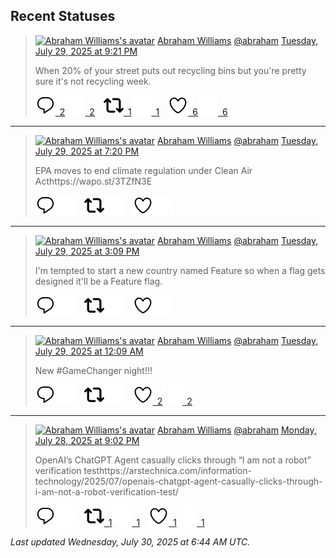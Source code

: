 ## Recent Statuses

> <a href="https://indieweb.social/@abraham"><img alt="Abraham Williams's avatar" src="https://cdn.masto.host/indiewebsocial/accounts/avatars/109/292/540/382/343/163/original/d00f2e03ce9c85b1.jpg" height="24" width="24" ></a> [Abraham Williams](https://indieweb.social/@abraham) [@abraham](https://indieweb.social/@abraham) [Tuesday, July 29, 2025 at 9:21 PM](https://indieweb.social/@abraham/114938613640171097)
>
> When 20% of your street puts out recycling bins but you&#39;re pretty sure it&#39;s not recycling week.
>
> [![Reply](./images/reply_light.svg#gh-light-mode-only "Reply")&ensp;2](https://indieweb.social/@abraham/114938613640171097#gh-light-mode-only)[![Reply](./images/reply.svg#gh-dark-mode-only "Reply")&ensp;2](https://indieweb.social/@abraham/114938613640171097#gh-dark-mode-only)&emsp;[![Boost](./images/retweet_light.svg#gh-light-mode-only "Boost")&ensp;1](https://indieweb.social/@abraham/114938613640171097#gh-light-mode-only)[![Boost](./images/retweet.svg#gh-dark-mode-only "Boost")&ensp;1](https://indieweb.social/@abraham/114938613640171097#gh-dark-mode-only)&emsp;[![Favorite](./images/like_light.svg#gh-light-mode-only "Favorite")&ensp;6](https://indieweb.social/@abraham/114938613640171097#gh-light-mode-only)[![Favorite](./images/like.svg#gh-dark-mode-only "Favorite")&ensp;6](https://indieweb.social/@abraham/114938613640171097#gh-dark-mode-only)


---

> <a href="https://indieweb.social/@abraham"><img alt="Abraham Williams's avatar" src="https://cdn.masto.host/indiewebsocial/accounts/avatars/109/292/540/382/343/163/original/d00f2e03ce9c85b1.jpg" height="24" width="24" ></a> [Abraham Williams](https://indieweb.social/@abraham) [@abraham](https://indieweb.social/@abraham) [Tuesday, July 29, 2025 at 7:20 PM](https://indieweb.social/@abraham/114938138835381062)
>
> EPA moves to end climate regulation under Clean Air Acthttps://wapo.st/3TZfN3E
>
> [![Reply](./images/reply_light.svg#gh-light-mode-only "Reply")](https://indieweb.social/@abraham/114938138835381062#gh-light-mode-only)[![Reply](./images/reply.svg#gh-dark-mode-only "Reply")](https://indieweb.social/@abraham/114938138835381062#gh-dark-mode-only)&emsp;[![Boost](./images/retweet_light.svg#gh-light-mode-only "Boost")](https://indieweb.social/@abraham/114938138835381062#gh-light-mode-only)[![Boost](./images/retweet.svg#gh-dark-mode-only "Boost")](https://indieweb.social/@abraham/114938138835381062#gh-dark-mode-only)&emsp;[![Favorite](./images/like_light.svg#gh-light-mode-only "Favorite")](https://indieweb.social/@abraham/114938138835381062#gh-light-mode-only)[![Favorite](./images/like.svg#gh-dark-mode-only "Favorite")](https://indieweb.social/@abraham/114938138835381062#gh-dark-mode-only)


---

> <a href="https://indieweb.social/@abraham"><img alt="Abraham Williams's avatar" src="https://cdn.masto.host/indiewebsocial/accounts/avatars/109/292/540/382/343/163/original/d00f2e03ce9c85b1.jpg" height="24" width="24" ></a> [Abraham Williams](https://indieweb.social/@abraham) [@abraham](https://indieweb.social/@abraham) [Tuesday, July 29, 2025 at 3:09 PM](https://indieweb.social/@abraham/114937152518631742)
>
> I&#39;m tempted to start a new country named Feature so when a flag gets designed it&#39;ll be a Feature flag.
>
> [![Reply](./images/reply_light.svg#gh-light-mode-only "Reply")](https://indieweb.social/@abraham/114937152518631742#gh-light-mode-only)[![Reply](./images/reply.svg#gh-dark-mode-only "Reply")](https://indieweb.social/@abraham/114937152518631742#gh-dark-mode-only)&emsp;[![Boost](./images/retweet_light.svg#gh-light-mode-only "Boost")](https://indieweb.social/@abraham/114937152518631742#gh-light-mode-only)[![Boost](./images/retweet.svg#gh-dark-mode-only "Boost")](https://indieweb.social/@abraham/114937152518631742#gh-dark-mode-only)&emsp;[![Favorite](./images/like_light.svg#gh-light-mode-only "Favorite")](https://indieweb.social/@abraham/114937152518631742#gh-light-mode-only)[![Favorite](./images/like.svg#gh-dark-mode-only "Favorite")](https://indieweb.social/@abraham/114937152518631742#gh-dark-mode-only)


---

> <a href="https://indieweb.social/@abraham"><img alt="Abraham Williams's avatar" src="https://cdn.masto.host/indiewebsocial/accounts/avatars/109/292/540/382/343/163/original/d00f2e03ce9c85b1.jpg" height="24" width="24" ></a> [Abraham Williams](https://indieweb.social/@abraham) [@abraham](https://indieweb.social/@abraham) [Tuesday, July 29, 2025 at 12:09 AM](https://indieweb.social/@abraham/114933613568816763)
>
> New #GameChanger night!!!
>
> [![Reply](./images/reply_light.svg#gh-light-mode-only "Reply")](https://indieweb.social/@abraham/114933613568816763#gh-light-mode-only)[![Reply](./images/reply.svg#gh-dark-mode-only "Reply")](https://indieweb.social/@abraham/114933613568816763#gh-dark-mode-only)&emsp;[![Boost](./images/retweet_light.svg#gh-light-mode-only "Boost")](https://indieweb.social/@abraham/114933613568816763#gh-light-mode-only)[![Boost](./images/retweet.svg#gh-dark-mode-only "Boost")](https://indieweb.social/@abraham/114933613568816763#gh-dark-mode-only)&emsp;[![Favorite](./images/like_light.svg#gh-light-mode-only "Favorite")&ensp;2](https://indieweb.social/@abraham/114933613568816763#gh-light-mode-only)[![Favorite](./images/like.svg#gh-dark-mode-only "Favorite")&ensp;2](https://indieweb.social/@abraham/114933613568816763#gh-dark-mode-only)


---

> <a href="https://indieweb.social/@abraham"><img alt="Abraham Williams's avatar" src="https://cdn.masto.host/indiewebsocial/accounts/avatars/109/292/540/382/343/163/original/d00f2e03ce9c85b1.jpg" height="24" width="24" ></a> [Abraham Williams](https://indieweb.social/@abraham) [@abraham](https://indieweb.social/@abraham) [Monday, July 28, 2025 at 9:02 PM](https://indieweb.social/@abraham/114932879464867421)
>
> OpenAI’s ChatGPT Agent casually clicks through “I am not a robot” verification testhttps://arstechnica.com/information-technology/2025/07/openais-chatgpt-agent-casually-clicks-through-i-am-not-a-robot-verification-test/
>
> [![Reply](./images/reply_light.svg#gh-light-mode-only "Reply")](https://indieweb.social/@abraham/114932879464867421#gh-light-mode-only)[![Reply](./images/reply.svg#gh-dark-mode-only "Reply")](https://indieweb.social/@abraham/114932879464867421#gh-dark-mode-only)&emsp;[![Boost](./images/retweet_light.svg#gh-light-mode-only "Boost")&ensp;1](https://indieweb.social/@abraham/114932879464867421#gh-light-mode-only)[![Boost](./images/retweet.svg#gh-dark-mode-only "Boost")&ensp;1](https://indieweb.social/@abraham/114932879464867421#gh-dark-mode-only)&emsp;[![Favorite](./images/like_light.svg#gh-light-mode-only "Favorite")&ensp;1](https://indieweb.social/@abraham/114932879464867421#gh-light-mode-only)[![Favorite](./images/like.svg#gh-dark-mode-only "Favorite")&ensp;1](https://indieweb.social/@abraham/114932879464867421#gh-dark-mode-only)


_Last updated Wednesday, July 30, 2025 at 6:44 AM UTC._
